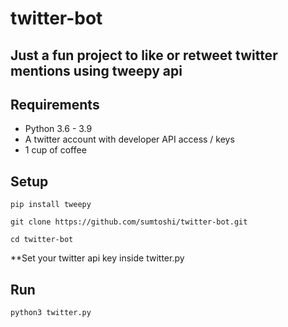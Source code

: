 # twitter-bot

## Just a fun project to like or retweet twitter mentions using tweepy api

## Requirements
* Python 3.6 - 3.9
* A twitter account with developer API access / keys
* 1 cup of coffee
## Setup
```
pip install tweepy
```
```
git clone https://github.com/sumtoshi/twitter-bot.git
```
```
cd twitter-bot
```
**Set your twitter api key inside twitter.py

## Run
```
python3 twitter.py
```
